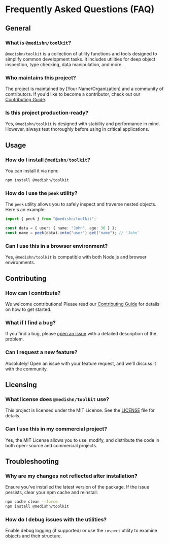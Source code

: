 # Frequently Asked Questions (FAQ)

## General

### What is `@medishn/toolkit`?

`@medishn/toolkit` is a collection of utility functions and tools designed to simplify common development tasks. It includes utilities for deep object inspection, type checking, data manipulation, and more.

### Who maintains this project?

The project is maintained by [Your Name/Organization] and a community of contributors. If you'd like to become a contributor, check out our [Contributing Guide](CONTRIBUTING.md).

### Is this project production-ready?

Yes, `@medishn/toolkit` is designed with stability and performance in mind. However, always test thoroughly before using in critical applications.

## Usage

### How do I install `@medishn/toolkit`?

You can install it via npm:

```bash
npm install @medishn/toolkit
```

### How do I use the `peek` utility?

The `peek` utility allows you to safely inspect and traverse nested objects. Here's an example:

```typescript
import { peek } from "@medishn/toolkit";

const data = { user: { name: "John", age: 30 } };
const name = peek(data).into("user").get("name"); // 'John'
```

### Can I use this in a browser environment?

Yes, `@medishn/toolkit` is compatible with both Node.js and browser environments.

## Contributing

### How can I contribute?

We welcome contributions! Please read our [Contributing Guide](CONTRIBUTING.md) for details on how to get started.

### What if I find a bug?

If you find a bug, please [open an issue](https://github.com/medishen/toolkit/issues) with a detailed description of the problem.

### Can I request a new feature?

Absolutely! Open an issue with your feature request, and we'll discuss it with the community.

## Licensing

### What license does `@medishn/toolkit` use?

This project is licensed under the MIT License. See the [LICENSE](LICENSE) file for details.

### Can I use this in my commercial project?

Yes, the MIT License allows you to use, modify, and distribute the code in both open-source and commercial projects.

## Troubleshooting

### Why are my changes not reflected after installation?

Ensure you've installed the latest version of the package. If the issue persists, clear your npm cache and reinstall:

```bash
npm cache clean --force
npm install @medishn/toolkit
```

### How do I debug issues with the utilities?

Enable debug logging (if supported) or use the `inspect` utility to examine objects and their structure.
